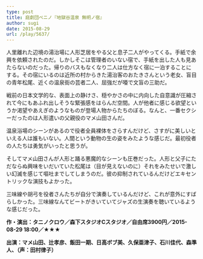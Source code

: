 ```yaml
---
type: post
title: 庭劇団ペニノ『地獄谷温泉 無明ノ宿』
author: sugi
date: 2015-08-29
url: /play/5637/
---
```

人里離れた辺境の湯治場に人形芝居をやる父と息子二人がやってくる。手紙で余興を依頼されたのだ。しかしそこは管理者のいない宿で、手紙を出した人も見あたらないのだった。帰りのバスもなくなり二人は仕方なく宿に一泊することにする。その宿にいるのは近所の村からきた湯治客のおたきさんという老女、盲目の青年松尾、近くの温泉街の芸者二人、屈強だが唖で文盲の三助だ。

戦前の日本文学的な、表面上の静けさ、穏やかさの中に内向した自意識が圧縮されて今にもあふれ出しそうな緊張感をはらんだ空間。人が他者に感じる欲望というか渇望やあえぎのようなものが登場人物からたちのぼる。なんと、一番セクシーだったのは人形遣いの父親役のマメ山田さんだ。

温泉浴場のシーンがあるので役者全員裸体をさらすんだけど、さすがに美しいといえる人は誰もいない。人間という動物の生の姿をみたような感じだ。最初役者の人たちは勇気がいったと思うが。

そしてマメ山田さんが人形と踊る悪魔的なシーンも圧巻だった。人形と父子にただならぬ興味をいだいていた松尾は（目が見えないのに）それをみたせいで激しい幻滅を感じて嘔吐までしてしまうのだ。彼の抑制されているんだけどエキセントリックな演技もよかった。

三味線や胡弓を役者さんたちが自分で演奏しているんだけど、これが意外にすばらしかった。三味線なんてビートがきいていてジャズの生演奏を聴いているような感じだった。

**作・演出：タニノクロウ／森下スタジオCスタジオ／自由席3900円／2015-08-29 18:00／★★★**

**出演：マメ山田、辻孝彦、飯田一期、日高ボブ美、久保亜津子、石川佳代、森準人、（声：田村律子）**
